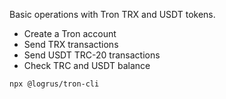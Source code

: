 Basic operations with Tron TRX and USDT tokens.
- Create a Tron account
- Send TRX transactions
- Send USDT TRC-20 transactions
- Check TRC and USDT balance

```
npx @logrus/tron-cli
```
